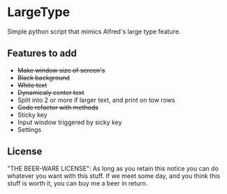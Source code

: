 LargeType
=========

Simple python script that mimics Alfred's large type feature.

Features to add 
----------------

* ~~Make window size of screen's~~
* ~~Black background~~
* ~~White text~~ 
* ~~Dynamicaly center text~~
* Split into 2 or more if larger text, and print on tow rows
* ~~Code refactor with methods~~
* Sticky key
* Input window triggered by sicky key 
* Settings

License
-------
"THE BEER-WARE LICENSE": 
As long as you retain this notice you can do whatever you want with this stuff. If we meet some day, and you think this stuff is worth it, you can buy me a beer in return.   
